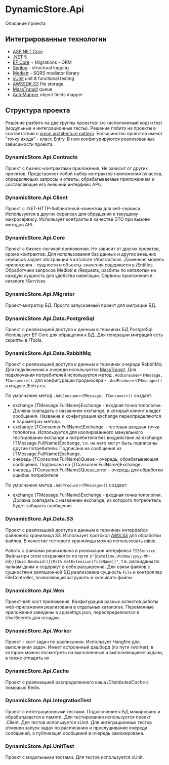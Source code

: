 # DynamicStore.Api

Описание проекта

## Интегрированные технологии

- [ASP.NET Core](https://docs.microsoft.com/ru-ru/aspnet/core/?view=aspnetcore-5.0)
- .NET 5
- [EF Core](https://docs.microsoft.com/ru-ru/ef/core/) + Migrations - ORM
- [Serilog](https://github.com/serilog/serilog-aspnetcore) - structural logging
- [Mediatr](https://github.com/jbogard/MediatR) - SQRS mediator library
- [xUnit](https://xunit.net/) unit & functional testing
- [AWSSDK.S3](https://aws.amazon.com/ru/sdk-for-net/) file storage
- [MassTransit](https://masstransit-project.com/) queue
- [AutoMapper](https://automapper.org/) object fields mapper


## Структура проекта

Решение разбито на две группы проектов: src (исполняемый код) и test (модульные и интеграционные тесты). Решение побито на проекты в соответствии с [onion architecture pattern](https://www.codeguru.com/csharp/csharp/cs_misc/designtechniques/understanding-onion-architecture.html). Большинство проектов имеют "точку входа" - класс Entry. В нем конфигурируются реализованные зависимости проекта.

### DynamicStore.Api.Contracts

Проект с бизнес-контрактами приложения. Не зависит от других проектов. Представляет собой набор контрактов приложения (классов, определяющих запросы и ответы, обрабатываемые приложением и составляющие его внешний интерфейс API).

### DynamicStore.Api.Client

Проект с .NET-HTTP-библиотекой-клиентом для веб-сервиса. Используется в других сервисах для обращения к текущему микросервису. Использует контракты в качестве DTO при вызове методов API. 

### DynamicStore.Api.Core

Проект с бизнес-логикой приложения. Не зависит от других проектов, кроме контрактов. Для использования баз данных и других внешних сервисов задает абстракции в каталоге /Abstractions. Доменная модель приложения - сущности и объекты-значения содержатся в /Entities. Обработчики запросов Mediatr в /Requests, разбиты по каталогам на каждую сущность для удобства навигации. Сервисы приложения в каталоге /Services.

### DynamicStore.Api.Migrator

Проект-мигратор БД. Просто запускаемый проект для миграции БД.

### DynamicStore.Api.Data.PostgreSql

Проект с реализацией доступа к данным в терминах БД PostgreSql. Использует EF Core для обращения к БД. Для генерации миграций есть скрипты в /Tools.

### DynamicStore.Api.Data.RabbitMq

Проект с реализацией доступа к данным в терминах очереди RabbitMq. Для подключения к очереди используется [MassTransit](https://masstransit-project.com/). 
Для подключения потребителей используется метод `.AddConsumer<TMessage, TConsumer>()`, для конфигурации продьюсера - `.AddProducer<TMessage>()` в модуле /Entry.cs. 

По умолчанию метод `.AddConsumer<TMessage, TConsumer>()` создает:
- exchange {TMessage.FullName}Exchange - входная точка топологии. Должна совпадать с названием exchange, в который клиент кладет сообщения. Название и конфигурация exchange переопределяются в параметрах метода.
- exchange {TConsumer.FullName}Exchange - тестовая входная точка топологии. Используется для изолированного мануального тестирования exchange и потребителя без воздействия на exchange {TMessage.FullName}Exchange, т.к. на него могут быть подписаны другие потребители. Подписана на сообщения из {TMessage.FullName}Exchange.
- очередь {TConsumer.FullName}Queue - очередь, обрабатывающая сообщения. Подписана на {TConsumer.FullName}Exchange.
- очередь {TConsumer.FullName}Queue_error - очередь для обработки ошибок потребителя

По умолчанию метод `.AddProducer<TMessage>()` создает:
- exchange {TMessage.FullName}Exchange - входная точка топологии. Должна совпадать с названием exchange, из которого потребитель будет забирать сообщения.

### DynamicStore.Api.Data.S3

Проект с реализацией доступа к данным в терминах интерфейса файлового хранилища S3. Использует протокол [AWS S3](https://docs.aws.amazon.com/AmazonS3/latest/userguide/Welcome.html) для обработки файлов. В качестве тестового хранилища можно использовать [minio](https://docs.min.io/docs/minio-docker-quickstart-guide.html). 

Работа с файлами реализована в реализации интерфейса `IS3Service`. Файлы при этом сохраняются по пути `$"{DateTime.UtcNow:yyyy-MM-dd}/{Guid.NewGuid()}{Path.GetExtension(fileName)}"`, т.е. раскиданы по папкам-дням и содержут в себе расширение.
Для связи файлов с сущностями реляционной БД реализована сущность `File` и контроллер FileController, позволяющий загружать и скачивать файлы.

### DynamicStore.Api.Web

Проект-веб хост приложения. Конфигурация разных аспектов работы web-приложения реализована в отдельных каталогах. Переменные приложения заведены в appsettigs.json, переопределяются в UserSecrets для отладки. 

### DynamicStore.Api.Worker

Проект - хост задач по расписанию. Использует Hangfire для выполнения задач. Имеет встроенный дашборд (по пути /worker), в котором можно посмотреть на выполненные и выполняющиеся задачи, а также отладить их

### DynamicStore.Api.Cache

Проект с реализацией распределенного кэша _IDistributedCache_ с помощью Redis. 

### DynamicStore.Api.IntegrationTest

Проект с интеграционными тестами. Подключение к БД мокировано и обрабатывается в памяти. Для тестирования используется проект .Client. Для тестов используется xUnit. Для интеграционных тестов отменен запуск задач по расписанию и прослушивание очереди сообщений, а публикация сообщений в очередь замокирована.

### DynamicStore.Api.UnitTest

Проект с модкльными тестами. Для тестов используется xUnit.
